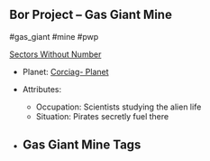 ## Bor Project &ndash; Gas Giant Mine

#gas_giant #mine #pwp

[Sectors Without Number](https://sectorswithoutnumber.com/sector/bfDcBzTtgpeyLUfwzjio/gasGiantMine/eCFlm2t1diDUjuNt7VIT)

- Planet: [Corciag- Planet](../../../Gaming/StarsWithoutNumber/PiratesWithoutPlunder/Corciag-%20Planet.md)

- Attributes:
   -   Occupation: Scientists studying the alien life
   -   Situation: Pirates secretly fuel there

- Gas Giant Mine Tags
	-  
